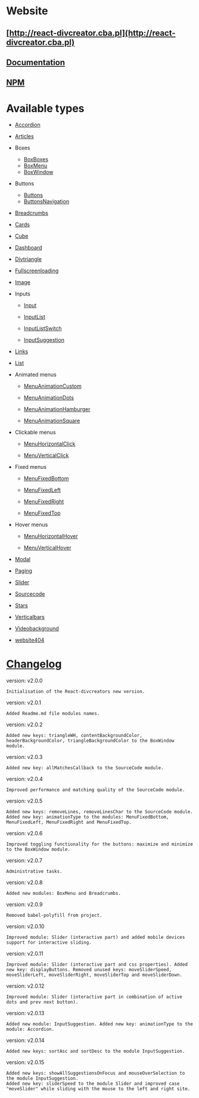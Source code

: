 # Website


## [http://react-divcreator.cba.pl](http://react-divcreator.cba.pl)


## [Documentation](http://react-divcreator.cba.pl/#/documentation)

## [NPM](https://github.com/janitzed/react-divcreator) 

# Available types
    
- [Accordion](http://react-divcreator.cba.pl/#/components/accordion)
- [Articles](http://react-divcreator.cba.pl/#/components/articles)

- Boxes

    - [BoxBoxes](http://react-divcreator.cba.pl/#/components/boxboxes)
    - [BoxMenu](http://react-divcreator.cba.pl/#/components/boxmenu)
    - [BoxWindow](http://react-divcreator.cba.pl/#/components/boxwindow)

- Buttons

    - [Buttons](http://react-divcreator.cba.pl/#/components/buttons)
    - [ButtonsNavigation](http://react-divcreator.cba.pl/#/components/buttonsnavigation)

- [Breadcrumbs](http://react-divcreator.cba.pl/#/components/breadcrumbs)

- [Cards](http://react-divcreator.cba.pl/#/components/cards)

- [Cube](http://react-divcreator.cba.pl/#/components/cube)

- [Dashboard](http://react-divcreator.cba.pl/#/components/dashboard)

- [Divtriangle](http://react-divcreator.cba.pl/#/components/divtriangle)

- [Fullscreenloading](http://react-divcreator.cba.pl/#/components/fullscreenloading)

- [Image](http://react-divcreator.cba.pl/#/components/image)

- Inputs

    - [Input](http://react-divcreator.cba.pl/#/components/input)

    - [InputList](http://react-divcreator.cba.pl/#/components/inputList)

    - [InputListSwitch](http://react-divcreator.cba.pl/#/components/inputlistswitch)

    - [InputSuggestion](http://react-divcreator.cba.pl/#/components/inputsuggestion)

- [Links](http://react-divcreator.cba.pl/#/components/links)

- [List](http://react-divcreator.cba.pl/#/components/list)

- Animated menus

    - [MenuAnimationCustom](http://react-divcreator.cba.pl/#/components/menuanimationcustom)

    - [MenuAnimationDots](http://react-divcreator.cba.pl/#/components/menuanimationdots)

    - [MenuAnimationHamburger](http://react-divcreator.cba.pl/#/components/menuanimationhamburger)

    - [MenuAnimationSquare](http://react-divcreator.cba.pl/#/components/menuanimationsquare)

- Clickable menus

    - [MenuHorizontalClick](http://react-divcreator.cba.pl/#/components/menuhorizontalclick)

    - [MenuVerticalClick](http://react-divcreator.cba.pl/#/components/menuverticalclick)

- Fixed menus

    - [MenuFixedBottom](http://react-divcreator.cba.pl/#/components/menufixedbottom)

    - [MenuFixedLeft](http://react-divcreator.cba.pl/#/components/menufixedleft)

    - [MenuFixedRight](http://react-divcreator.cba.pl/#/components/menufixedright)

    - [MenuFixedTop](http://react-divcreator.cba.pl/#/components/menufixedtop)

- Hover menus

    - [MenuHorizontalHover](http://react-divcreator.cba.pl/#/components/menuhorizontalhover)

    - [MenuVerticalHover](http://react-divcreator.cba.pl/#/components/menuverticalhover)

- [Modal](http://react-divcreator.cba.pl/#/components/modal)

- [Paging](http://react-divcreator.cba.pl/#/components/paging)

- [Slider](http://react-divcreator.cba.pl/#/components/slider)

- [Sourcecode](http://react-divcreator.cba.pl/#/components/sourcecode)

- [Stars](http://react-divcreator.cba.pl/#/components/stars)

- [Verticalbars](http://react-divcreator.cba.pl/#/components/verticalbars)

- [Videobackground](http://react-divcreator.cba.pl/#/components/videobackground)

- [website404](http://react-divcreator.cba.pl/#/components/website404)

# [Changelog](http://react-divcreator.cba.pl/#/changelog)

version: v2.0.0
    
    Initialisation of the React-divcreators new version.
   
    
version: v2.0.1

    Added Readme.md file modules names.
   
    
version: v2.0.2

    Added new keys: triangleWH, contentBackgroundColor, headerBackgroundColor, triangleBackgroundColor to the BoxWindow module.
   
    
version: v2.0.3

    Added new key: allMatchesCallback to the SourceCode module.
   
    
version: v2.0.4

    Improved performance and matching quality of the SourceCode module.
   
    
version: v2.0.5
    
    Added new keys: removeLines, removeLinesChar to the SourceCode module. Added new key: animationType to the modules: MenuFixedBottom, MenuFixedLeft, MenuFixedRight and MenuFixedTop.
   
    
version: v2.0.6

    Improved toggling functionality for the buttons: maximize and minimize to the BoxWindow module.
   
    
version: v2.0.7

    Administrative tasks.
   
    
version: v2.0.8

    Added new modules: BoxMenu and Breadcrumbs.

version: v2.0.9

    Removed babel-polyfill from project.

version: v2.0.10

    Improved module: Slider (interactive part) and added mobile devices support for interactive sliding.

version: v2.0.11

    Improved module: Slider (interactive part and css properties). Added new key: displayButtons. Removed unused keys: moveSliderSpeed, moveSliderLeft, moveSliderRight, moveSliderTop and moveSliderDown.

version: v2.0.12

    Improved module: Slider (interactive part in combination of active dots and prev next button).

version: v2.0.13

    Added new module: InputSuggestion. Added new key: animationType to the module: Accordion. 

version: v2.0.14

    Added new keys: sortAsc and sortDesc to the module InputSuggestion.

version: v2.0.15

    Added new keys: showAllSuggestionsOnFocus and mouseOverSelection to the module InputSuggestion.
    Added new key: sliderSpeed to the module Slider and improved case "moveSlider" while sliding with the mouse to the left and right site.